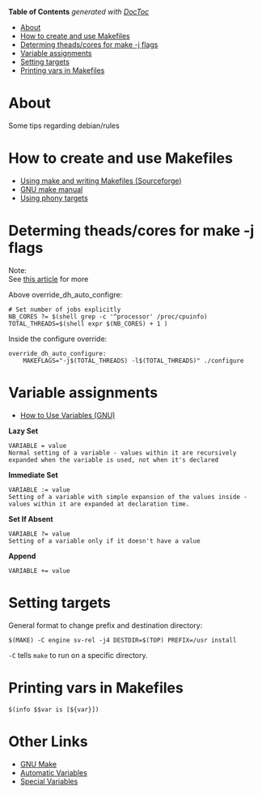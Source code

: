<!-- START doctoc generated TOC please keep comment here to allow auto update -->
<!-- DON'T EDIT THIS SECTION, INSTEAD RE-RUN doctoc TO UPDATE -->
**Table of Contents**  *generated with [DocToc](https://github.com/thlorenz/doctoc)*

- [About](#about)
- [How to create and use Makefiles](#how-to-create-and-use-makefiles)
- [Determing theads/cores for make -j flags](#determing-theadscores-for-make--j-flags)
- [Variable assignments](#variable-assignments)
- [Setting targets](#setting-targets)
- [Printing vars in Makefiles](#printing-vars-in-makefiles)

<!-- END doctoc generated TOC please keep comment here to allow auto update -->

# About
Some tips regarding debian/rules

# How to create and use Makefiles
* [Using make and writing Makefiles (Sourceforge)](http://makepp.sourceforge.net/1.19/makepp_tutorial.html)
* [GNU make manual](https://www.gnu.org/software/make/manual/html_node/index.html#SEC_Contents)
* [Using phony targets](https://www.gnu.org/software/make/manual/html_node/Phony-Targets.html)

# Determing theads/cores for make -j flags

Note:  
See [this article](http://www.math-linux.com/linux/tip-of-the-day/article/speedup-gnu-make-build-and-compilation-process) for more

Above override_dh_auto_configre:
```
# Set number of jobs explicitly
NB_CORES ?= $(shell grep -c '^processor' /proc/cpuinfo)
TOTAL_THREADS=$(shell expr $(NB_CORES) + 1 )
```

Inside the configure override:

```
override_dh_auto_configure:
	MAKEFLAGS="-j$(TOTAL_THREADS) -l$(TOTAL_THREADS)" ./configure
```
	
# Variable assignments

* [How to Use Variables (GNU)](https://ftp.gnu.org/old-gnu/Manuals/make-3.79.1/html_chapter/make_6.html)


**Lazy Set**

```
VARIABLE = value
Normal setting of a variable - values within it are recursively expanded when the variable is used, not when it's declared
```

**Immediate Set**

```
VARIABLE := value
Setting of a variable with simple expansion of the values inside - values within it are expanded at declaration time.
```

**Set If Absent**

```
VARIABLE ?= value
Setting of a variable only if it doesn't have a value
```

**Append**

```
VARIABLE += value
```

# Setting targets

General format to change prefix and destination directory:

```
$(MAKE) -C engine sv-rel -j4 DESTDIR=$(TOP) PREFIX=/usr install
```

`-C` tells `make` to run on a specific directory.


# Printing vars in Makefiles

```
$(info $$var is [${var}])
```

# Other Links

* [GNU Make](https://www.gnu.org/software/make/manual/make.html)
* [Automatic Variables](https://www.gnu.org/software/make/manual/html_node/Automatic-Variables.html)
* [Special Variables](https://www.gnu.org/software/make/manual/html_node/Special-Variables.html)
